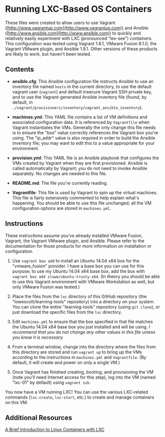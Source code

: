 # Running LXC-Based OS Containers

These files were created to allow users to use Vagrant ([http://www.vagrantup.com](http://www.vagrantup.com)) and Ansible ([http://www.ansible.com](http://www.ansible.com)) to quickly and relatively easily experiment with LXC (pronounced "lex-see") containers. This configuration was tested using Vagrant 1.8.1, VMware Fusion 8.1.0, the Vagrant VMware plugin, and Ansible 1.9.1. Other versions of these products are likely to work, but haven't been tested.

## Contents

* **ansible.cfg**: This Ansible configuration file instructs Ansible to use an inventory file named `hosts` in the current directory, to use the default vagrant user (`vagrant`) and default insecure Vagrant SSH private key, and to use the Vagrant-generated Ansible inventory file (found, by default, in `./vagrant/provisioners/inventory/vagrant_ansible_inventory`).

* **machines.yml**: This YAML file contains a list of VM definitions and associated configuration data. It is referenced by `Vagrantfile` when Vagrant instantiates the VMs. Generally the only change this file needs is to ensure the "box" value correctly references the Vagrant box you're using. The "ip_addr" value is also required in order to build the Ansible inventory file; you may want to edit this to a value appropriate for your environment.

* **provision.yml**: This YAML file is an Ansible playbook that configures the VMs created by Vagrant when they are first provisioned. Ansible is called automatically by Vagrant; you do not need to invoke Ansible separately. No changes are needed to this file.

* **README.md**: The file you're currently reading.

* **Vagrantfile**: This file is used by Vagrant to spin up the virtual machines. This file is fairly extensively commented to help explain what's happening. You should be able to use this file unchanged; all the VM configuration options are stored in `machines.yml`.

## Instructions

These instructions assume you've already installed VMware Fusion, Vagrant, the Vagrant VMware plugin, and Ansible. Please refer to the documentation for those products for more information on installation or configuration.

1. Use `vagrant box add` to install an Ubuntu 14.04 x64 box for the "vmware_fusion" provider. I have a base box you can use for this purpose; to use my Ubuntu 14.04 x64 base box, add the box with `vagrant box add slowe/ubuntu-trusty-x64`. (In theory you should be able to use this Vagrant environment with VMware Workstation as well, but only VMware Fusion was tested.)

2. Place the files from the `lxc` directory of this GitHub repository (the "lowescott/learning-tools" repository) into a directory on your system. You can clone the entire "learning-tools" repository (using `git clone`), or just download the specific files from the `lxc` directory.

3. Edit `machines.yml` to ensure that the box specified in that file matches the Ubuntu 14.04 x64 base box you just installed and will be using. _I recommend that you do not change any other values in this file unless you know it is necessary._

4. From a terminal window, change into the directory where the files from this directory are stored and run `vagrant up` to bring up the VMs according to the instructions in `machines.yml` and `Vagrantfile`. (By default, it will create and power on only a single VM.)

5. Once Vagrant has finished creating, booting, and provisioning the VM (note you'll need Internet access for this step), log into the VM (named "lxc-01" by default) using `vagrant ssh`.

You now have a VM running LXC! You can use the various LXC-related commands (`lxc-create`, `lxc-start`, etc.) to create and manage containers on this VM.

## Additional Resources

[A Brief Introduction to Linux Containers with LXC](http://blog.scottlowe.org/2013/11/25/a-brief-introduction-to-linux-containers-with-lxc/)

